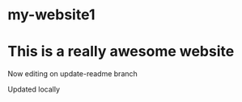 # my-website1

# This is a really awesome website

Now editing on update-readme branch

Updated locally
